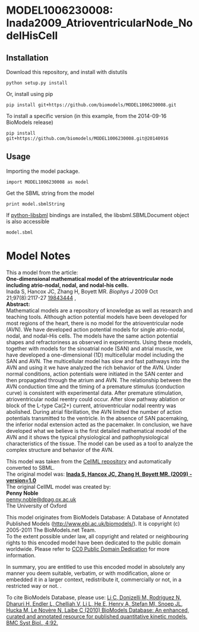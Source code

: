 # MODEL1006230008: Inada2009_AtrioventricularNode_NodelHisCell

## Installation

Download this repository, and install with distutils

`python setup.py install`

Or, install using pip

`pip install git+https://github.com/biomodels/MODEL1006230008.git`

To install a specific version (in this example, from the 2014-09-16 BioModels release)

`pip install git+https://github.com/biomodels/MODEL1006230008.git@20140916`

## Usage

Importing the model package.

`import MODEL1006230008 as model`

Get the SBML string from the model

`print model.sbmlString`

If [python-libsbml](https://pypi.python.org/pypi/python-libsbml) bindings are
installed, the libsbml.SBMLDocument object is also accessible

`model.sbml`


# Model Notes


This a model from the article:  
**One-dimensional mathematical model of the atrioventricular node including atrio-nodal, nodal, and nodal-his cells.**   
Inada S, Hancox JC, Zhang H, Boyett MR. _Biophys J_ 2009 Oct 21;97(8):2117-27
[19843444](http://www.ncbi.nlm.nih.gov/pubmed/19843444) ,  
**Abstract:**   
Mathematical models are a repository of knowledge as well as research and
teaching tools. Although action potential models have been developed for most
regions of the heart, there is no model for the atrioventricular node (AVN).
We have developed action potential models for single atrio-nodal, nodal, and
nodal-His cells. The models have the same action potential shapes and
refractoriness as observed in experiments. Using these models, together with
models for the sinoatrial node (SAN) and atrial muscle, we have developed a
one-dimensional (1D) multicellular model including the SAN and AVN. The
multicellular model has slow and fast pathways into the AVN and using it we
have analyzed the rich behavior of the AVN. Under normal conditions, action
potentials were initiated in the SAN center and then propagated through the
atrium and AVN. The relationship between the AVN conduction time and the
timing of a premature stimulus (conduction curve) is consistent with
experimental data. After premature stimulation, atrioventricular nodal reentry
could occur. After slow pathway ablation or block of the L-type Ca(2+)
current, atrioventricular nodal reentry was abolished. During atrial
fibrillation, the AVN limited the number of action potentials transmitted to
the ventricle. In the absence of SAN pacemaking, the inferior nodal extension
acted as the pacemaker. In conclusion, we have developed what we believe is
the first detailed mathematical model of the AVN and it shows the typical
physiological and pathophysiological characteristics of the tissue. The model
can be used as a tool to analyze the complex structure and behavior of the
AVN.

This model was taken from the [CellML
repository](http://www.cellml.org/models) and automatically converted to SBML.  
The original model was: [ **Inada S, Hancox JC, Zhang H, Boyett MR. (2009) -
version=1.0**
](http://models.cellml.org/exposure/08bcead2dc05cf2709a598e7f61a6182)  
The original CellML model was created by:  
**Penny Noble**   
penny.noble@dpag.ox.ac.uk  
The University of Oxford  

This model originates from BioModels Database: A Database of Annotated
Published Models (http://www.ebi.ac.uk/biomodels/). It is copyright (c)
2005-2011 The BioModels.net Team.  
To the extent possible under law, all copyright and related or neighbouring
rights to this encoded model have been dedicated to the public domain
worldwide. Please refer to [CC0 Public Domain
Dedication](http://creativecommons.org/publicdomain/zero/1.0/) for more
information.

In summary, you are entitled to use this encoded model in absolutely any
manner you deem suitable, verbatim, or with modification, alone or embedded it
in a larger context, redistribute it, commercially or not, in a restricted way
or not. .  
  
To cite BioModels Database, please use: [Li C, Donizelli M, Rodriguez N,
Dharuri H, Endler L, Chelliah V, Li L, He E, Henry A, Stefan MI, Snoep JL,
Hucka M, Le Novère N, Laibe C (2010) BioModels Database: An enhanced, curated
and annotated resource for published quantitative kinetic models. BMC Syst
Biol., 4:92.](http://www.ncbi.nlm.nih.gov/pubmed/20587024)


